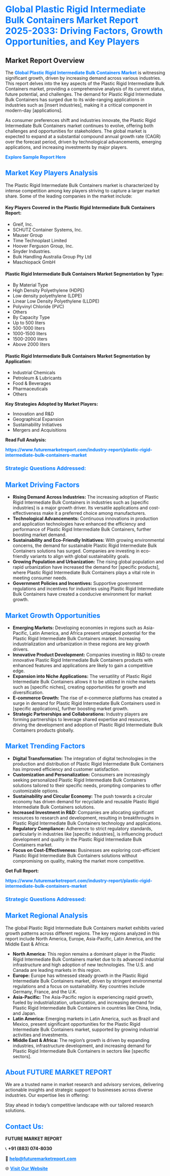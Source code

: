 <h1 style="color: #007BFF;">Global Plastic Rigid Intermediate Bulk Containers Market Report 2025-2033: Driving Factors, Growth Opportunities, and Key Players</h1>

<section id="overview">
<h2>Market Report Overview</h2>
<p>The <a href="https://www.futuremarketreport.com/industry-report/plastic-rigid-intermediate-bulk-containers-market" style="color: #007BFF; text-decoration: none;"><strong>Global Plastic Rigid Intermediate Bulk Containers Market</strong></a> is witnessing significant growth, driven by increasing demand across various industries. This report delves into the key aspects of the Plastic Rigid Intermediate Bulk Containers market, providing a comprehensive analysis of its current status, future potential, and challenges. The demand for Plastic Rigid Intermediate Bulk Containers has surged due to its wide-ranging applications in industries such as [insert industries], making it a critical component in modern-day [applications].</p>
<p>As consumer preferences shift and industries innovate, the Plastic Rigid Intermediate Bulk Containers market continues to evolve, offering both challenges and opportunities for stakeholders. The global market is expected to expand at a substantial compound annual growth rate (CAGR) over the forecast period, driven by technological advancements, emerging applications, and increasing investments by major players.</p>
</section>

<section id="overview">
<p><a href="https://www.futuremarketreport.com/request-sample/reportId=104793" style="color: #007BFF; text-decoration: none;"><strong>Explore Sample Report Here</strong></a></p>
</section>

<section id="key-players">
<h2 style="color: #007BFF;">Market Key Players Analysis</h2>
<p>The Plastic Rigid Intermediate Bulk Containers market is characterized by intense competition among key players striving to capture a larger market share. Some of the leading companies in the market include:</p>
<h4>Key Players Covered in the Plastic Rigid Intermediate Bulk Containers Report:</h4>
<ul><li>Greif, Inc.</li><li>SCHUTZ Container Systems, Inc.</li><li>Mauser Group</li><li>Time Technoplast Limited</li><li>Hoover Ferguson Group, Inc.</li><li>Snyder Industries.</li><li>Bulk Handling Australia Group Pty Ltd</li><li>Maschiopack GmbH</li></ul>
<h4>Plastic Rigid Intermediate Bulk Containers Market Segmentation by Type:</h4>
<ul><li>By Material Type</li><li>High Density Polyethylene (HDPE)</li><li>Low density polyethylene (LDPE)</li><li>Linear Low Density Polyethylene (LLDPE)</li><li>Polyvinyl Chloride (PVC)</li><li>Others</li><li>By Capacity Type</li><li>Up to 500 liters</li><li>500-1000 liters</li><li>1000-1500 liters</li><li>1500-2000 liters</li><li>Above 2000 liters</li></ul>

<h4>Plastic Rigid Intermediate Bulk Containers Market Segmentation by Application:</h4>
<ul><li>Industrial Chemicals</li><li>Petroleum &amp; Lubricants</li><li>Food &amp; Beverages</li><li>Pharmaceuticals</li><li>Others</li></ul>
<p><strong>Key Strategies Adopted by Market Players:</strong></p>
<ul>
<li>Innovation and R&D</li>
<li>Geographical Expansion</li>
<li>Sustainability Initiatives</li>
<li>Mergers and Acquisitions</li>
</ul>
</section>

<section>
<p><strong>Read Full Analysis: </strong></p><a href="https://www.futuremarketreport.com/industry-report/plastic-rigid-intermediate-bulk-containers-market" style="color: #007BFF; text-decoration: none;"><strong>https://www.futuremarketreport.com/industry-report/plastic-rigid-intermediate-bulk-containers-market</strong></a>
<h3 style="color: #007BFF;">Strategic Questions Addressed:</h3>
</section>

<section id="driving-factors">
<h2 style="color: #007BFF;">Market Driving Factors</h2>
<ul>
<li><strong>Rising Demand Across Industries:</strong> The increasing adoption of Plastic Rigid Intermediate Bulk Containers in industries such as [specific industries] is a major growth driver. Its versatile applications and cost-effectiveness make it a preferred choice among manufacturers.</li>
<li><strong>Technological Advancements:</strong> Continuous innovations in production and application technologies have enhanced the efficiency and performance of Plastic Rigid Intermediate Bulk Containers, further boosting market demand.</li>
<li><strong>Sustainability and Eco-Friendly Initiatives:</strong> With growing environmental concerns, the demand for sustainable Plastic Rigid Intermediate Bulk Containers solutions has surged. Companies are investing in eco-friendly variants to align with global sustainability goals.</li>
<li><strong>Growing Population and Urbanization:</strong> The rising global population and rapid urbanization have increased the demand for [specific products], where Plastic Rigid Intermediate Bulk Containers plays a vital role in meeting consumer needs.</li>
<li><strong>Government Policies and Incentives:</strong> Supportive government regulations and incentives for industries using Plastic Rigid Intermediate Bulk Containers have created a conducive environment for market growth.</li>
</ul>
</section>

<section id="growth-opportunities">
<h2 style="color: #007BFF;">Market Growth Opportunities</h2>
<ul>
<li><strong>Emerging Markets:</strong> Developing economies in regions such as Asia-Pacific, Latin America, and Africa present untapped potential for the Plastic Rigid Intermediate Bulk Containers market. Increasing industrialization and urbanization in these regions are key growth drivers.</li>
<li><strong>Innovative Product Development:</strong> Companies investing in R&D to create innovative Plastic Rigid Intermediate Bulk Containers products with enhanced features and applications are likely to gain a competitive edge.</li>
<li><strong>Expansion into Niche Applications:</strong> The versatility of Plastic Rigid Intermediate Bulk Containers allows it to be utilized in niche markets such as [specific niches], creating opportunities for growth and diversification.</li>
<li><strong>E-commerce Growth:</strong> The rise of e-commerce platforms has created a surge in demand for Plastic Rigid Intermediate Bulk Containers used in [specific applications], further boosting market growth.</li>
<li><strong>Strategic Partnerships and Collaborations:</strong> Industry players are forming partnerships to leverage shared expertise and resources, driving the development and adoption of Plastic Rigid Intermediate Bulk Containers products globally.</li>
</ul>
</section>

<section id="trending-factors">
<h2 style="color: #007BFF;">Market Trending Factors</h2>
<ul>
<li><strong>Digital Transformation:</strong> The integration of digital technologies in the production and distribution of Plastic Rigid Intermediate Bulk Containers has improved efficiency and customer satisfaction.</li>
<li><strong>Customization and Personalization:</strong> Consumers are increasingly seeking personalized Plastic Rigid Intermediate Bulk Containers solutions tailored to their specific needs, prompting companies to offer customizable options.</li>
<li><strong>Sustainability and Circular Economy:</strong> The push towards a circular economy has driven demand for recyclable and reusable Plastic Rigid Intermediate Bulk Containers solutions.</li>
<li><strong>Increased Investment in R&D:</strong> Companies are allocating significant resources to research and development, resulting in breakthroughs in Plastic Rigid Intermediate Bulk Containers technology and applications.</li>
<li><strong>Regulatory Compliance:</strong> Adherence to strict regulatory standards, particularly in industries like [specific industries], is influencing product development and quality in the Plastic Rigid Intermediate Bulk Containers market.</li>
<li><strong>Focus on Cost-Effectiveness:</strong> Businesses are exploring cost-efficient Plastic Rigid Intermediate Bulk Containers solutions without compromising on quality, making the market more competitive.</li>
</ul>
</section>

<section>
<p><strong>Get Full Report: </strong></p><a href="https://www.futuremarketreport.com/industry-report/plastic-rigid-intermediate-bulk-containers-market" style="color: #007BFF; text-decoration: none;"><strong>https://www.futuremarketreport.com/industry-report/plastic-rigid-intermediate-bulk-containers-market</strong></a>
<h3 style="color: #007BFF;">Strategic Questions Addressed:</h3>
</section>


<section id="regional-analysis">
<h2 style="color: #007BFF;">Market Regional Analysis</h2>
<p>The global Plastic Rigid Intermediate Bulk Containers market exhibits varied growth patterns across different regions. The key regions analyzed in this report include North America, Europe, Asia-Pacific, Latin America, and the Middle East & Africa:</p>
<ul>
<li><strong>North America:</strong> This region remains a dominant player in the Plastic Rigid Intermediate Bulk Containers market due to its advanced industrial infrastructure and high adoption of new technologies. The U.S. and Canada are leading markets in this region.</li>
<li><strong>Europe:</strong> Europe has witnessed steady growth in the Plastic Rigid Intermediate Bulk Containers market, driven by stringent environmental regulations and a focus on sustainability. Key countries include Germany, France, and the U.K.</li>
<li><strong>Asia-Pacific:</strong> The Asia-Pacific region is experiencing rapid growth, fueled by industrialization, urbanization, and increasing demand for Plastic Rigid Intermediate Bulk Containers in countries like China, India, and Japan.</li>
<li><strong>Latin America:</strong> Emerging markets in Latin America, such as Brazil and Mexico, present significant opportunities for the Plastic Rigid Intermediate Bulk Containers market, supported by growing industrial activities and investments.</li>
<li><strong>Middle East & Africa:</strong> The region’s growth is driven by expanding industries, infrastructure development, and increasing demand for Plastic Rigid Intermediate Bulk Containers in sectors like [specific sectors].</li>
</ul>
</section>

<footer>
<h2 style="color: #007BFF;">About FUTURE MARKET REPORT</h2>
<p>We are a trusted name in market research and advisory services, delivering actionable insights and strategic support to businesses across diverse industries. Our expertise lies in offering:</p>

<p>Stay ahead in today’s competitive landscape with our tailored research solutions.</p>

<h2 style="color: #007BFF;">Contact Us:</h2>
<p><strong>FUTURE MARKET REPORT</strong></p>
<p>📞 <strong>+91 (883) 074-8030</strong></p>
<p>📧 <strong><a href="mailto:help@futuremarketreport.com" style="color: #007BFF;">help@futuremarketreport.com</a></strong></p>
<p>🌐 <strong><a href="https://www.futuremarketreport.com/" style="color: #007BFF;">Visit Our Website</a></strong></p>
</footer>